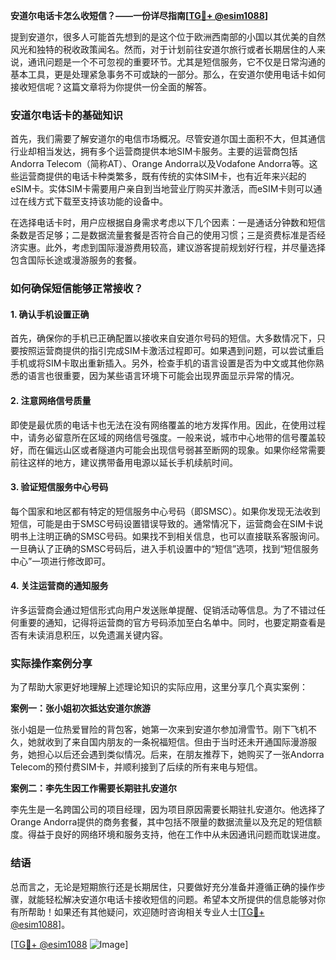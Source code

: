 **安道尔电话卡怎么收短信？——一份详尽指南[[TG💪+ @esim1088](https://t.me/s/esim1088)]**

提到安道尔，很多人可能首先想到的是这个位于欧洲西南部的小国以其优美的自然风光和独特的税收政策闻名。然而，对于计划前往安道尔旅行或者长期居住的人来说，通讯问题是一个不可忽视的重要环节。尤其是短信服务，它不仅是日常沟通的基本工具，更是处理紧急事务不可或缺的一部分。那么，在安道尔使用电话卡如何接收短信呢？这篇文章将为你提供一份全面的解答。

### 安道尔电话卡的基础知识

首先，我们需要了解安道尔的电信市场概况。尽管安道尔国土面积不大，但其通信行业却相当发达，拥有多个运营商提供本地SIM卡服务。主要的运营商包括Andorra Telecom（简称AT）、Orange Andorra以及Vodafone Andorra等。这些运营商提供的电话卡种类繁多，既有传统的实体SIM卡，也有近年来兴起的eSIM卡。实体SIM卡需要用户亲自到当地营业厅购买并激活，而eSIM卡则可以通过在线方式下载至支持该功能的设备中。

在选择电话卡时，用户应根据自身需求考虑以下几个因素：一是通话分钟数和短信条数是否足够；二是数据流量套餐是否符合自己的使用习惯；三是资费标准是否经济实惠。此外，考虑到国际漫游费用较高，建议游客提前规划好行程，并尽量选择包含国际长途或漫游服务的套餐。

### 如何确保短信能够正常接收？

#### 1. 确认手机设置正确

首先，确保你的手机已正确配置以接收来自安道尔号码的短信。大多数情况下，只要按照运营商提供的指引完成SIM卡激活过程即可。如果遇到问题，可以尝试重启手机或将SIM卡取出重新插入。另外，检查手机的语言设置是否为中文或其他你熟悉的语言也很重要，因为某些语言环境下可能会出现界面显示异常的情况。

#### 2. 注意网络信号质量

即使是最优质的电话卡也无法在没有网络覆盖的地方发挥作用。因此，在使用过程中，请务必留意所在区域的网络信号强度。一般来说，城市中心地带的信号覆盖较好，而在偏远山区或者隧道内可能会出现信号弱甚至断网的现象。如果你经常需要前往这样的地方，建议携带备用电源以延长手机续航时间。

#### 3. 验证短信服务中心号码

每个国家和地区都有特定的短信服务中心号码（即SMSC）。如果你发现无法收到短信，可能是由于SMSC号码设置错误导致的。通常情况下，运营商会在SIM卡说明书上注明正确的SMSC号码。如果找不到相关信息，也可以直接联系客服询问。一旦确认了正确的SMSC号码后，进入手机设置中的“短信”选项，找到“短信服务中心”一项进行修改即可。

#### 4. 关注运营商的通知服务

许多运营商会通过短信形式向用户发送账单提醒、促销活动等信息。为了不错过任何重要的通知，记得将运营商的官方号码添加至白名单中。同时，也要定期查看是否有未读消息积压，以免遗漏关键内容。

### 实际操作案例分享

为了帮助大家更好地理解上述理论知识的实际应用，这里分享几个真实案例：

**案例一：张小姐初次抵达安道尔旅游**

张小姐是一位热爱冒险的背包客，她第一次来到安道尔参加滑雪节。刚下飞机不久，她就收到了来自国内朋友的一条祝福短信。但由于当时还未开通国际漫游服务，她担心以后还会遇到类似情况。后来，在朋友推荐下，她购买了一张Andorra Telecom的预付费SIM卡，并顺利接到了后续的所有来电与短信。

**案例二：李先生因工作需要长期驻扎安道尔**

李先生是一名跨国公司的项目经理，因为项目原因需要长期驻扎安道尔。他选择了Orange Andorra提供的商务套餐，其中包括不限量的数据流量以及充足的短信额度。得益于良好的网络环境和服务支持，他在工作中从未因通讯问题而耽误进度。

### 结语

总而言之，无论是短期旅行还是长期居住，只要做好充分准备并遵循正确的操作步骤，就能轻松解决安道尔电话卡接收短信的问题。希望本文所提供的信息能够对你有所帮助！如果还有其他疑问，欢迎随时咨询相关专业人士[[TG💪+ @esim1088](https://t.me/s/esim1088)]。

[[TG💪+ @esim1088](https://t.me/s/esim1088) ![Image](https://i.postimg.cc/4NQfJmqS/Snipaste-2025-05-13-00-14-12.png)]